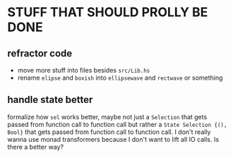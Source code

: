 # STUFF THAT SHOULD PROLLY BE DONE

## refractor code
+ move more stuff into files besides `src/Lib.hs`
+ rename `elipse` and `boxish` into `ellipsewave` and `rectwave` or something

## handle state better
formalize how `sel` works better, maybe not just a `Selection` that gets passed
from function call to function call but rather a `State Selection {(), Bool}`
that gets passed from function call to function call. I don't really wanna
use monad transformers because I don't want to lift all IO calls. Is there 
a better way?
